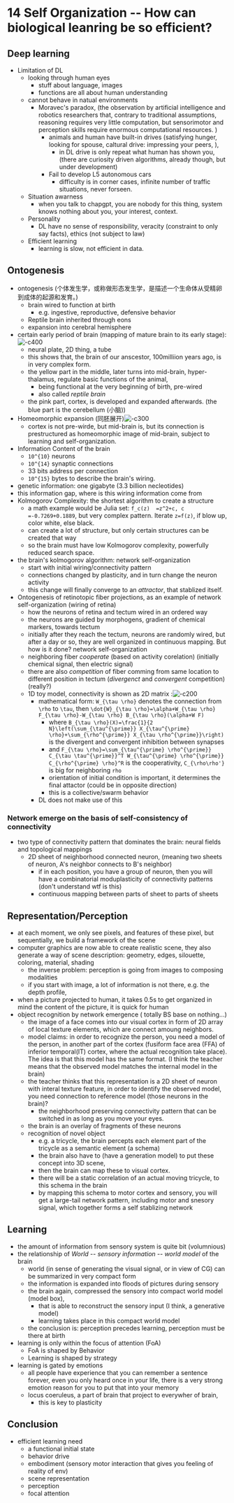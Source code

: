 # 14 Self Organization -- How can biological leanring be so efficient?
## Deep learning
- Limitation of DL
    - looking through human eyes
        - stuff about language, images
        - functions are all about human understanding
    - cannot behave in natual environments
        - Moravec's paradox,  (the observation by artificial intelligence and robotics researchers that, contrary to traditional assumptions, reasoning requires very little computation, but sensorimotor and perception skills require enormous computational resources. )
            - animals and human have built-in drives (satisfying hunger, looking for spouse, caltural drive: impressing your peers, ), 
                - in DL drive is only repeat what human has shown you, (there are curiosity driven algorithms, already though, but under development)
            - Fail to develop L5 autonomous cars
                - difficulty is in corner cases, infinite number of traffic situations, never forseen.
    - Situation awarness
        - when you talk to chapgpt, you are nobody for this thing, system knows nothing about you, your interest, context.
    - Personality
        - DL have no sense of responsibility, veracity (constraint to only say facts), ethics (not subject to law)
    - Efficient learning
        - learning is slow, not efficient in data.


## Ontogenesis
- ontogenesis (个体发生学，或称做形态发生学，是描述一个生命体从受精卵到成体的起源和发育。)
    - brain wired to function at birth
        - e.g. ingestive, reproductive, defensive behavior
    - Reptile brain inherited through eons
    - expansion into cerebral hemisphere
- certain early period of brain (mapping of mature brain to its early stage): ![-c400](media/16758711700754.png)
    - neural plate, 2D thing, a tube
    - this shows that, the brain of our anscestor, 100milliion years ago, is in very complex form.
    - the yellow part in the middle, later turns into mid-brain, hyper-thalamus, regulate basic functions of the animal, 
        - being functional at the very beginning of birth, pre-wired
        - also called *reptile brain*
    - the pink part, cortex, is developed and expanded afterwards. (the blue part is the cerebellum (小脑))
- Homeomorphic expansion (同胚展开)![-c300](media/16758724685529.png)
    - cortex is not pre-wirde, but mid-brain is, but its connection is prestructured as homeomorphic image of mid-brain, subject to learning and self-organization.
- Information Content of the brain
    - ``10^{10}`` neurons
    - ``10^{14}`` synaptic connections
    - 33 bits address per connection
    - ``10^{15}`` bytes to describe the brain's wiring.
- genetic information: one gigabyte (3.3 billion necleotides)
- this information gap, where is this wiring information come from
- Kolmogorov Complexity: the shortest algorithm to create a structure
    - a math example would be Julia set: ``f_c(z)  =z^2+c, c =-0.7269+0.1889``, but very complex pattern. Iterate ``z=f(z)``, if blow up, color white, else black.
    - can create a lot of structure, but only certain structures can be created that way
    - so the brain must have low Kolmogorov complexity, powerfully reduced search space.
- the brain's kolmogorov algorithm: network self-organization
    - start with initial wiring/connectivity pattern
    - connections changed by plasticity, and in turn change the neuron activity
    - this change will finally converge to an *attractor*, that stablized itself.
- Ontogenesis of retinotopic fiber projections, as an example of network self-organization (wiring of retina)
    - how the neurons of retina and tectum wired in an ordered way
    - the neurons are guided by morphogens, gradient of chemical markers, towards tectum
    - initially  after they reach the tectum, neurons are randomly wired, but after a day or so, they  are well organized in continuous mapping. But how is it done? network self-organization
    - neighboring fiber *cooperate* (based on activity corelation) (initially chemical signal, then electric signal)
    - there are also *competition* of fiber comming from same location to different position in tectum (*divergenct* and *convergent* competition) (really?)
    - 1D toy model, connectivity is shown as 2D matrix :![-c200](media/16758829539238.png)
        - mathematical form: ``W_{\tau \rho}`` denotes the connection from ``\rho`` to ``\tau``, then ``\dot{W}_{\tau \rho}=\alpha+W_{\tau \rho} F_{\tau \rho}-W_{\tau \rho} B_{\tau \rho}(\alpha+W F)``
            - where ``B_{\tau \rho}(X)=\frac{1}{2 N}\left(\sum_{\tau^{\prime}} X_{\tau^{\prime} \rho}+\sum_{\rho^{\prime}} X_{\tau \rho^{\prime}}\right)`` is the divergent and convergent inhibition between synapses
            - and ``F_{\tau \rho}=\sum_{\tau^{\prime} \rho^{\prime}} C_{\tau \tau^{\prime}}^T W_{\tau^{\prime} \rho^{\prime}} C_{\rho^{\prime} \rho}^R`` is the cooperativity, ``C_{\rho\rho'}`` is big for neighboring ``rho``
            - orientation of initial condition is important, it determines the final attactor (could be in opposite direction)
            - this is a collective/swarm behavior
        - DL does not make use of this

### Network emerge on the basis of self-consistency of connectivity
- two type of connectivity pattern that dominates the brain: neural fields and topological mappings
    - 2D sheet of neighborhood connected neuron, (meaning two sheets of neuron, A's neighbor connects to B's neighbor)
        - if in each position, you have a group of neuron, then you will have a combinatorial moduplasticity of connectivity patterns (don't understand wtf is this)
        - continuous mapping between parts of sheet to parts of sheets





## Representation/Perception
- at each moment, we only see pixels, and features of these pixel, but sequentially, we build a framework of the scene
- computer graphics are now able to create realistic scene, they also generate a way of scene description: geometry, edges, silouette, coloring, material, shading
    - the inverse problem: perception is going from images to composing modalities
    - if you start with image, a lot of information is not there, e.g. the depth profile, 
- when a picture projected to human, it takes 0.5s to get organized in mind the content of the picture, it is quick for human
- object recognition by network emergence ( totally BS base on nothing...)
    - the image of a face comes into our visual cortex in form of 2D array of local texture elements, which are connect amoung neighbors.
    - model claims: in order to recognize the person, you need a model of the person, in another part of the cortex (fusiform face area (FFA) of inferior temporal(IT) cortex, where the actual recognition take place). The idea is that this model has the same format. (I think the teacher means that the observed model matches the internal model in the brain)
    - the teacher thinks that this representation is a 2D sheet of neuron with interal texture feature, in order to identify the observed model, you need connection to reference model (those neurons in the brain)?
        - the neighborhood preserving connectivity pattern that can be switched in as long as you move your eyes.
    - the brain is an overlay of fragments of these neurons
    - recognition of novel object
        - e.g. a tricycle, the brain percepts each element part of the tricycle as a semantic element (a schema)
        - the brain also have to (have a generation model) to put these concept into 3D scene, 
        - then the brain can map these to visual cortex. 
        - there will be a static correlation of an actual moving tricycle, to this schema in the brain
        - by mapping this schema to motor cortex and sensory, you will get a large-tail network pattern, including motor and snesory signal, which together forms a self stablizing network


## Learning
- the amount of information from sensory system is quite bit (volumnious)
- the relationship of *World* -- *sensory information* -- *world model* of the brain
    - world (in sense of generating the visual signal, or in view of CG) can be summarized in very compact form
    - the information is expanded into floods of pictures during sensory
    - the brain again, compressed the sensory into compact world model (model box), 
        - that is able to reconstruct the sensory input (I think, a generative model)
        - learning takes place in this compact world model
    - the conclusion is: perception precedes learning, perception must be there at birth
- learning is only within the focus of attention (FoA)
    - FoA is shaped by Behavior
    - Learning is shaped by strategy
- learning is gated by emotions
    - all people have experience that you can remember a sentence forever, even you only heard once in your life, there is a very strong emotion reason for you to put that into your memory
    - locus coeruleus, a part of brain that project to everywher of brain, 
        - this is key to plasticity

## Conclusion
- efficient learning need
    - a functional initial state
    - behavior drive
    - embodiment (sensory motor interaction that gives you feeling of reality of env)
    - scene representation
    - perception
    - focal attention



